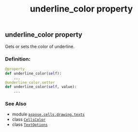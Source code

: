 ﻿---
title: underline_color property
second_title: Aspose.Cells for Python via .NET API References
description: 
type: docs
weight: 300
url: /aspose.cells.drawing.texts/textoptions/underline_color/
is_root: false
---

## underline_color property


Gets or sets the color of underline.
### Definition:
```python
@property
def underline_color(self):
    ...
@underline_color.setter
def underline_color(self, value):
    ...
```

### See Also
* module [`aspose.cells.drawing.texts`](../../)
* class [`CellsColor`](/cells/python-net/aspose.cells/cellscolor)
* class [`TextOptions`](/cells/python-net/aspose.cells.drawing.texts/textoptions)
